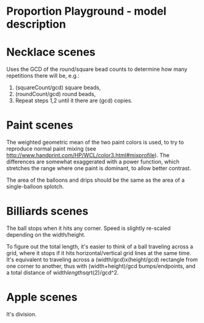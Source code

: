 # Proportion Playground - model description
   
# Necklace scenes

Uses the GCD of the round/square bead counts to determine how many repetitions there will be, e.g.:

1. (squareCount/gcd) square beads,
2. (roundCount/gcd) round beads,
3. Repeat steps 1,2 until it there are (gcd) copies.

# Paint scenes

The weighted geometric mean of the two paint colors is used, to try to reproduce normal paint mixing
(see http://www.handprint.com/HP/WCL/color3.html#mixprofile). The differences are somewhat exaggerated with a power function, which stretches the range where one paint is dominant, to allow better contrast.

The area of the balloons and drips should be the same as the area of a single-balloon splotch.

# Billiards scenes

The ball stops when it hits any corner. Speed is slightly re-scaled depending on the width/height.

To figure out the total length, it's easier to think of a ball traveling across a grid, where it stops if it hits horizontal/vertical grid lines at the same time. It's equivalent to traveling across a (width/gcd)x(height/gcd) rectangle from one corner to another, thus with (width+height)/gcd bumps/endpoints, and a total distance of width*length*sqrt(2)/gcd^2.

# Apple scenes

It's division.
